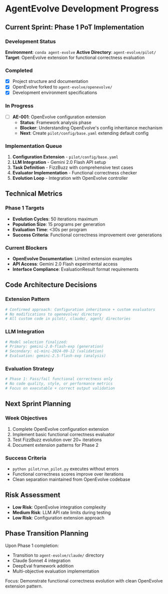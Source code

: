# AgentEvolve Development Progress

## Current Sprint: Phase 1 PoT Implementation

### Development Status
**Environment**: `conda agent-evolve`
**Active Directory**: `agent-evolve/pilot/`
**Target**: OpenEvolve extension for functional correctness evaluation

### Completed
- [x] Project structure and documentation
- [x] OpenEvolve forked to `agent-evolve/openevolve/`
- [x] Development environment specifications

### In Progress
- [ ] **AE-001**: OpenEvolve configuration extension
  - **Status**: Framework analysis phase
  - **Blocker**: Understanding OpenEvolve's config inheritance mechanism
  - **Next**: Create `pilot/config/base.yaml` extending default config

### Implementation Queue
1. **Configuration Extension** - `pilot/config/base.yaml`
2. **LLM Integration** - Gemini 2.0 Flash API setup
3. **Task Definition** - FizzBuzz with comprehensive test cases
4. **Evaluator Implementation** - Functional correctness checker
5. **Evolution Loop** - Integration with OpenEvolve controller

## Technical Metrics

### Phase 1 Targets
- **Evolution Cycles**: 50 iterations maximum
- **Population Size**: 15 programs per generation
- **Evaluation Time**: <30s per program
- **Success Criteria**: Functional correctness improvement over generations

### Current Blockers
- **OpenEvolve Documentation**: Limited extension examples
- **API Access**: Gemini 2.0 Flash experimental access
- **Interface Compliance**: EvaluationResult format requirements

## Code Architecture Decisions

### Extension Pattern
```python
# Confirmed approach: Configuration inheritance + custom evaluators
# No modifications to openevolve/ directory
# All custom code in pilot/, claude/, agent/ directories
```

### LLM Integration
```python
# Model selection finalized:
# Primary: gemini-2.0-flash-exp (generation)
# Secondary: o1-mini-2024-09-12 (validation)
# Evaluation: gemini-2.5-flash-exp (analysis)
```

### Evaluation Strategy
```python
# Phase 1: Pass/fail functional correctness only
# No code quality, style, or performance metrics
# Focus on executable + correct output validation
```

## Next Sprint Planning

### Week Objectives
1. Complete OpenEvolve configuration extension
2. Implement basic functional correctness evaluator
3. Test FizzBuzz evolution over 20+ iterations
4. Document extension patterns for Phase 2

### Success Criteria
- `python pilot/run_pilot.py` executes without errors
- Functional correctness scores improve over iterations
- Clean separation maintained from OpenEvolve codebase

## Risk Assessment
- **Low Risk**: OpenEvolve integration complexity
- **Medium Risk**: LLM API rate limits during testing
- **Low Risk**: Configuration extension approach

## Phase Transition Planning
Upon Phase 1 completion:
- Transition to `agent-evolve/claude/` directory
- Claude Sonnet 4 integration
- DeepEval framework addition
- Multi-objective evaluation implementation

Focus: Demonstrate functional correctness evolution with clean OpenEvolve extension pattern.

